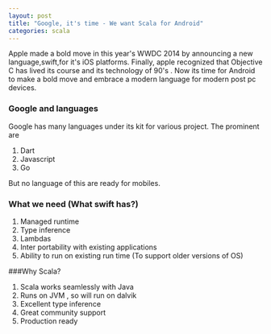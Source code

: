 ```yaml
---           
layout: post
title: "Google, it's time - We want Scala for Android"
categories: scala
---
```

Apple made a bold move in this year's WWDC 2014 by announcing a new language,swift,for it's iOS platforms. Finally, apple recognized that Objective C has lived its course and its technology of 90's . Now its time for Android to make a bold move and embrace a modern language for modern post pc devices.

### Google and languages

Google has many languages under its kit for various project. The prominent are
  1. Dart 
  2. Javascript
  3. Go
 
 But no language of this are ready for mobiles.

 ### What we need (What swift has?)

 1. Managed runtime
 2. Type inference
 3. Lambdas 
 4. Inter portability with existing applications
 5. Ability to run on existing run time (To support older versions of OS)

###Why Scala?

1. Scala works seamlessly with Java
2. Runs on JVM , so will run on dalvik
3. Excellent type inference
4. Great community support
5. Production ready



